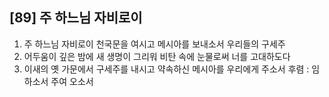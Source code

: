 ## [89] 주 하느님 자비로이

1) 주 하느님 자비로이 천국문을 여시고 메시아를 보내소서 우리들의 구세주
2) 어두움이 깊은 밤에 새 생명이 그리워 비탄 속에 눈물로써 너를 고대하도다
3) 이새의 옛 가문에서 구세주를 내시고 약속하신 메시아를 우리에게 주소서
후렴 : 임하소서 주여 오소서
